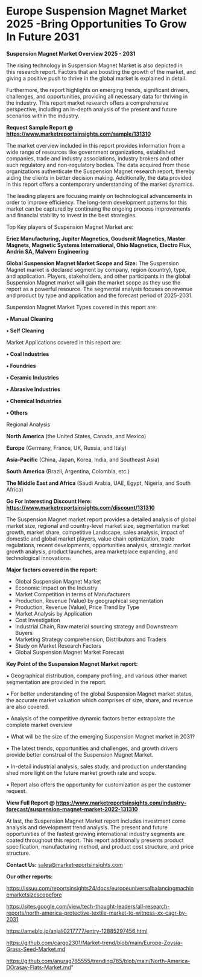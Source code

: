  # Europe Suspension Magnet Market 2025 -Bring Opportunities To Grow In Future 2031

<Strong> Suspension Magnet Market Overview 2025 - 2031</strong>

The rising technology in Suspension Magnet Market is also depicted in this research report. Factors that are boosting the growth of the market, and giving a positive push to thrive in the global market is explained in detail.

Furthermore, the report highlights on emerging trends, significant drivers, challenges, and opportunities, providing all necessary data for thriving in the industry. This report market research offers a comprehensive perspective, including an in-depth analysis of the present and future scenarios within the industry.

<strong>Request Sample Report @ <a href=https://www.marketreportsinsights.com/sample/131310>https://www.marketreportsinsights.com/sample/131310</a></strong>

The market overview included in this report provides information from a wide range of resources like government organizations, established companies, trade and industry associations, industry brokers and other such regulatory and non-regulatory bodies. The data acquired from these organizations authenticate the Suspension Magnet research report, thereby aiding the clients in better decision making. Additionally, the data provided in this report offers a contemporary understanding of the market dynamics.

The leading players are focusing mainly on technological advancements in order to improve efficiency. The long-term development patterns for this market can be captured by continuing the ongoing process improvements and financial stability to invest in the best strategies.

Top Key players of Suspension Magnet Market are:

<strong>Eriez Manufacturing, Jupiter Magnetics, Goudsmit Magnetics, Master Magnets, Magnetic Systems International, Ohio Magnetics, Electro Flux, Andrin SA, Malvern Engineering</strong>

<strong><b>Global Suspension Magnet Market Scope and Size:</b></strong>
The Suspension Magnet market is declared segment by company, region (country), type, and application. Players, stakeholders, and other participants in the global Suspension Magnet market will gain the market scope as they use the report as a powerful resource. The segmental analysis focuses on revenue and product by type and application and the forecast period of 2025-2031.

Suspension Magnet Market Types covered in this report are:

<strong>• Manual Cleaning

• Self Cleaning</strong>

Market Applications covered in this report are:

<strong>• Coal Industries

• Foundries

• Ceramic Industries

• Abrasive Industries

• Chemical Industries

• Others</strong> 

Regional Analysis

<strong>North America</strong> (the United States, Canada, and Mexico)

<strong>Europe</strong> (Germany, France, UK, Russia, and Italy)

<strong>Asia-Pacific</strong> (China, Japan, Korea, India, and Southeast Asia)

<strong>South America</strong> (Brazil, Argentina, Colombia, etc.)

<strong>The Middle East and Africa</strong> (Saudi Arabia, UAE, Egypt, Nigeria, and South Africa)

<strong>Go For Interesting Discount Here: <a href=https://www.marketreportsinsights.com/discount/131310>https://www.marketreportsinsights.com/discount/131310</a></strong>

The Suspension Magnet market report provides a detailed analysis of global market size, regional and country-level market size, segmentation market growth, market share, competitive Landscape, sales analysis, impact of domestic and global market players, value chain optimization, trade regulations, recent developments, opportunities analysis, strategic market growth analysis, product launches, area marketplace expanding, and technological innovations.

<strong><b>Major factors covered in the report:</b></strong>
<ul>
  <li>Global Suspension Magnet Market </li>
  <li>Economic Impact on the Industry</li>
  <li>Market Competition in terms of Manufacturers</li>
  <li>Production, Revenue (Value) by geographical segmentation</li>
  <li>Production, Revenue (Value), Price Trend by Type</li>
  <li>Market Analysis by Application</li>
  <li>Cost Investigation</li>
  <li>Industrial Chain, Raw material sourcing strategy and Downstream Buyers</li>
  <li>Marketing Strategy comprehension, Distributors and Traders</li>
  <li>Study on Market Research Factors</li>
  <li>Global Suspension Magnet Market Forecast</li>
</ul>

<strong><b>Key Point of the Suspension Magnet Market report:</b></strong>

• Geographical distribution, company profiling, and various other market segmentation are provided in the report.

• For better understanding of the global Suspension Magnet market status, the accurate market valuation which comprises of size, share, and revenue are also covered.

• Analysis of the competitive dynamic factors better extrapolate the complete market overview

• What will be the size of the emerging Suspension Magnet market in 2031?

• The latest trends, opportunities and challenges, and growth drivers provide better construal of the Suspension Magnet Market.

• In-detail industrial analysis, sales study, and production understanding shed more light on the future market growth rate and scope.

• Report also offers the opportunity for customization as per the customer request.

<strong><b>View Full Report @ <a href=https://www.marketreportsinsights.com/industry-forecast/suspension-magnet-market-2022-131310>https://www.marketreportsinsights.com/industry-forecast/suspension-magnet-market-2022-131310</a></b></strong>


At last, the Suspension Magnet Market report includes investment come analysis and development trend analysis. The present and future opportunities of the fastest growing international industry segments are coated throughout this report. This report additionally presents product specification, manufacturing method, and product cost structure, and price structure.

<strong>Contact Us:</strong>
sales@marketreportsinsights.com

<strong>Our other reports:</strong>

<a href=https://issuu.com/reportsinsights24/docs/europeuniversalbalancingmachinemarketsizescopefore>https://issuu.com/reportsinsights24/docs/europeuniversalbalancingmachinemarketsizescopefore</a>

<a href=https://sites.google.com/view/tech-thought-leaders/all-research-reports/north-america-protective-textile-market-to-witness-xx-cagr-by-2031>https://sites.google.com/view/tech-thought-leaders/all-research-reports/north-america-protective-textile-market-to-witness-xx-cagr-by-2031</a>

<a href=https://ameblo.jp/anjali0217777/entry-12885297456.html>https://ameblo.jp/anjali0217777/entry-12885297456.html</a>

<a href=https://github.com/cargo2301/Market-trend/blob/main/Europe-Zoysia-Grass-Seed-Market.md>https://github.com/cargo2301/Market-trend/blob/main/Europe-Zoysia-Grass-Seed-Market.md</a>

<a href=https://github.com/anurag765555/trending765/blob/main/North-America-DOrasay-Flats-Market.md>https://github.com/anurag765555/trending765/blob/main/North-America-DOrasay-Flats-Market.md</a>"

